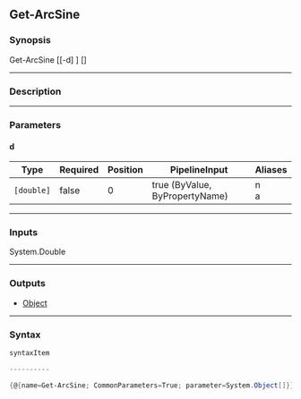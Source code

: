 Get-ArcSine
-----------

### Synopsis

Get-ArcSine [[-d] <double>] [<CommonParameters>]

---

### Description

---

### Parameters
#### **d**

|Type      |Required|Position|PipelineInput                 |Aliases|
|----------|--------|--------|------------------------------|-------|
|`[double]`|false   |0       |true (ByValue, ByPropertyName)|n<br/>a|

---

### Inputs
System.Double

---

### Outputs
* [Object](https://learn.microsoft.com/en-us/dotnet/api/System.Object)

---

### Syntax
```PowerShell
syntaxItem
```
```PowerShell
----------
```
```PowerShell
{@{name=Get-ArcSine; CommonParameters=True; parameter=System.Object[]}}
```
